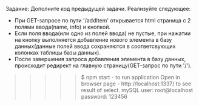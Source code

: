  Задание:
  Дополните код предыдущей задачи. Реализуйте следующее:
  * При GET-запросе по пути '/addItem' открывается html страница с 2 полями ввода(name, info) и кнопкой.
  * Если поля ввода(или одно из полей ввода) не пустые, при нажатии на кнопку выполняется добавление
  нового элемента в базу данных(данные полей ввода сохраняются в соответсвующих колонках таблицы базы данных).
  * После завершения запроса добавления элемента в базу данных, происходит редирект на
  главную страницу(GET-запрос по пути '/').


>>>>> $ npm start  -  to run application
>>>>> Open in browser page - http://localhost:1337/ to see result of select.
>>>>> mySQL user: root@localhost  password: 123456